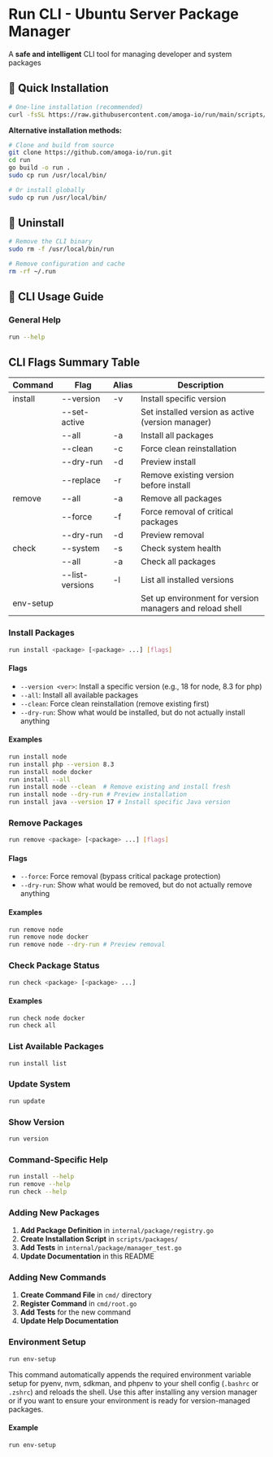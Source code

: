 # Run CLI - Ubuntu Server Package Manager

A **safe and intelligent** CLI tool for managing developer and system packages

## 🚀 Quick Installation

```bash
# One-line installation (recommended)
curl -fsSL https://raw.githubusercontent.com/amoga-io/run/main/scripts/install.sh | bash
```

**Alternative installation methods:**

```bash
# Clone and build from source
git clone https://github.com/amoga-io/run.git
cd run
go build -o run .
sudo cp run /usr/local/bin/

# Or install globally
sudo cp run /usr/local/bin/
```

## 🧹 Uninstall

```bash
# Remove the CLI binary
sudo rm -f /usr/local/bin/run

# Remove configuration and cache
rm -rf ~/.run
```

## 📖 CLI Usage Guide

### **General Help**

```bash
run --help
```

## CLI Flags Summary Table

| Command | Flag           | Alias | Description                                      |
|---------|----------------|-------|--------------------------------------------------|
| install | --version      | -v    | Install specific version                         |
|         | --set-active   |       | Set installed version as active (version manager)|
|         | --all          | -a    | Install all packages                             |
|         | --clean        | -c    | Force clean reinstallation                       |
|         | --dry-run      | -d    | Preview install                                  |
|         | --replace      | -r    | Remove existing version before install           |
| remove  | --all          | -a    | Remove all packages                              |
|         | --force        | -f    | Force removal of critical packages               |
|         | --dry-run      | -d    | Preview removal                                  |
| check   | --system       | -s    | Check system health                              |
|         | --all          | -a    | Check all packages                               |
|         | --list-versions| -l    | List all installed versions                      |
| env-setup |                |       | Set up environment for version managers and reload shell |

### **Install Packages**

```bash
run install <package> [<package> ...] [flags]
```

#### Flags

- `--version <ver>`: Install a specific version (e.g., 18 for node, 8.3 for php)
- `--all`: Install all available packages
- `--clean`: Force clean reinstallation (remove existing first)
- `--dry-run`: Show what would be installed, but do not actually install anything

#### Examples

```bash
run install node
run install php --version 8.3
run install node docker
run install --all
run install node --clean  # Remove existing and install fresh
run install node --dry-run # Preview installation
run install java --version 17 # Install specific Java version
```

### **Remove Packages**

```bash
run remove <package> [<package> ...] [flags]
```

#### Flags

- `--force`: Force removal (bypass critical package protection)
- `--dry-run`: Show what would be removed, but do not actually remove anything

#### Examples

```bash
run remove node
run remove node docker
run remove node --dry-run # Preview removal
```

### **Check Package Status**

```bash
run check <package> [<package> ...]
```

#### Examples

```bash
run check node docker
run check all
```

### **List Available Packages**

```bash
run install list
```

### **Update System**

```bash
run update
```

### **Show Version**

```bash
run version
```

### **Command-Specific Help**

```bash
run install --help
run remove --help
run check --help
```

### **Adding New Packages**

1. **Add Package Definition** in `internal/package/registry.go`
2. **Create Installation Script** in `scripts/packages/`
3. **Add Tests** in `internal/package/manager_test.go`
4. **Update Documentation** in this README

### **Adding New Commands**

1. **Create Command File** in `cmd/` directory
2. **Register Command** in `cmd/root.go`
3. **Add Tests** for the new command
4. **Update Help Documentation**

### **Environment Setup**

```bash
run env-setup
```

This command automatically appends the required environment variable setup for pyenv, nvm, sdkman, and phpenv to your shell config (`.bashrc` or `.zshrc`) and reloads the shell. Use this after installing any version manager or if you want to ensure your environment is ready for version-managed packages.

#### Example

```bash
run env-setup
```
